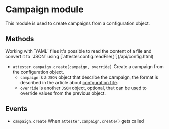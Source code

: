 # Campaign module

This module is used to create campaigns from a configuration object.

## Methods

<aside class="note">Working with `YAML` files it's possible to read the content of a file and convert it to `JSON` using [`attester.config.readFile()`](/api/config.html)</aside>

- `attester.campaign.create(campaign, override)` Create a campaign from the configuration object.
  - `campaign` is a `JSON` object that describe the campaign, the format is described in the article about [confguration file](/usage/configuration.html).
  - `override` is another `JSON` object, optional, that can be used to override values from the previous object.

## Events

- `campaign.create` When `attester.campaign.create()` gets called
